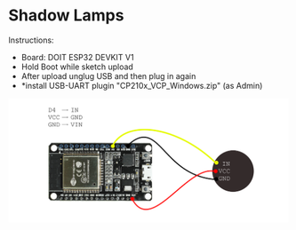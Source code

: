 # Shadow Lamps

Instructions: 

- Board: DOIT ESP32 DEVKIT V1
- Hold Boot while sketch upload
- After upload unglug USB and then plug in again
- *install USB-UART plugin "CP210x_VCP_Windows.zip" (as Admin)


![esp32](schema-esp32.png)